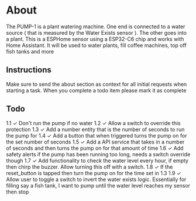 # About

The PUMP-1 is a plant watering machine. One end is connected to a water source ( that is measured by the  Water Exists sensor ). The other goes into a plant. This is a ESPHome sensor using a ESP32-C6 chip and works with Home Assistant. It will be used to water plants, fill coffee machines, top off fish tanks and more

## Instructions

Make sure to send the about section as context for all initial requests when starting a task. When you complete a todo item please mark it as complete

## Todo

1.1 ✓ Don't run the pump if no water
1.2 ✓ Allow a switch to override this protection
1.3 ✓ Add a number entity that is the number of seconds to run the pump for
1.4 ✓ Add a button that when triggered turns the pump on for the set number of seconds
1.5 ✓ Add a API service that takes in a number of seconds and then turns the pump on for that amount of time
1.6 ✓ Add safety alerts if the pump has been running too long, needs a switch override though
1.7 ✓ Add functionality to check the water level every hour, if empty then chirp the buzzer. Allow turning this off with a switch.
1.8 ✓ If the reset_button is tapped then turn the pump on for the time set in 1.3
1.9 ✓ Allow user to toggle a switch to invert the water exists logic. Essentially for filling say a fish tank, I want to pump until the water level reaches my sensor then stop
